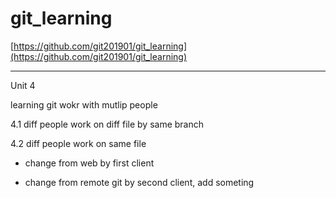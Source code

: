# git_learning

[https://github.com/git201901/git_learning](https://github.com/git201901/git_learning)

---

Unit 4

learning git wokr with mutlip people

4.1 diff people work on diff file by same branch

4.2 diff people work on same file

- change from web by first client

- change from remote git by second client, add someting
